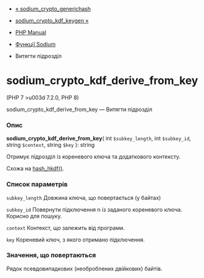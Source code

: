 - [«
sodium_crypto_generichash](function.sodium-crypto-generichash.md)
- [sodium_crypto_kdf_keygen »](function.sodium-crypto-kdf-keygen.md)

- [PHP Manual](index.md)
- [Функції Sodium](ref.sodium.md)
- Витягти підрозділ

# sodium_crypto_kdf_derive_from_key

(PHP 7 \>u003d 7.2.0, PHP 8)

sodium_crypto_kdf_derive_from_key — Витягти підрозділ

### Опис

**sodium_crypto_kdf_derive_from_key**(
int `$subkey_length`,
int `$subkey_id`,
string `$context`,
string `$key`
): string

Отримує підрозділ із кореневого ключа та додаткового контексту.

Схожа на [hash_hkdf()](function.hash-hkdf.md).

### Список параметрів

`subkey_length`
Довжина ключа, що повертається (у байтах)

`subkey_id`
Повернути підключення n із заданого кореневого ключа. Корисно для пошуку.

`context`
Контекст, що залежить від програми.

`key`
Кореневий ключ, з якого отримано підключення.

### Значення, що повертаються

Рядок псевдовипадкових (необроблених двійкових) байтів.
